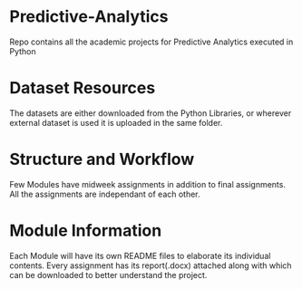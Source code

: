 # Predictive-Analytics
Repo contains all the academic projects for Predictive Analytics executed in Python

# Dataset Resources
The datasets are either downloaded from the Python Libraries, or wherever external dataset is used it is uploaded in the same folder.

# Structure and Workflow
Few Modules have midweek assignments in addition to final assignments. All the assignments are independant of each other.

# Module Information
Each Module will have its own README files to elaborate its individual contents. Every assignment has its report(.docx) attached along with which can be downloaded to better understand the project.
